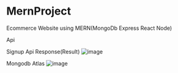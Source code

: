 # MernProject

Ecommerce Website using MERN(MongoDb Express  React Node)

Api

Signup Api
Response(Result)
![image](https://user-images.githubusercontent.com/61350099/123210273-64de0700-d4df-11eb-997c-141abb387385.png)

Mongodb Atlas
![image](https://user-images.githubusercontent.com/61350099/123210411-9787ff80-d4df-11eb-81e3-39520f4163d2.png)



